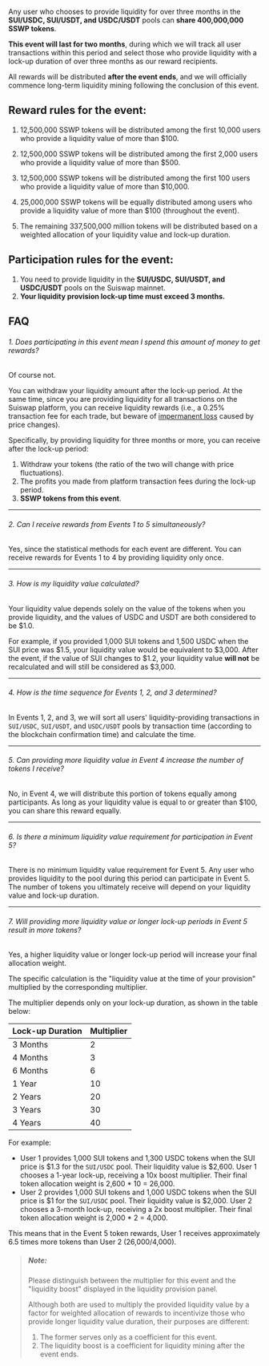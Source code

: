 Any user who chooses to provide liquidity for over three months in the **SUI/USDC, SUI/USDT, and USDC/USDT** pools can **share 400,000,000 SSWP tokens**.

**This event will last for two months**, during which we will track all user transactions within this period and select those who provide liquidity with a lock-up duration of over three months as our reward recipients.

All rewards will be distributed **after the event ends**, and we will officially commence long-term liquidity mining following the conclusion of this event.



## Reward rules for the event:

1. 12,500,000 SSWP tokens will be distributed among the first 10,000 users who provide a liquidity value of more than \$100.

2. 12,500,000 SSWP tokens will be distributed among the first 2,000 users who provide a liquidity value of more than \$500.

3. 12,500,000 SSWP tokens will be distributed among the first 100 users who provide a liquidity value of more than \$10,000.

4. 25,000,000 SSWP tokens will be equally distributed among users who provide a liquidity value of more than \$100 (throughout the event).

5. The remaining 337,500,000 million tokens will be distributed based on a weighted allocation of your liquidity value and lock-up duration.



## Participation rules for the event:

1. You need to provide liquidity in the **SUI/USDC, SUI/USDT, and USDC/USDT** pools on the Suiswap mainnet.
2. **Your liquidity provision lock-up time must exceed 3 months.**



## FAQ

###### 1. Does participating in this event mean I spend this amount of money to get rewards?

Of course not.

You can withdraw your liquidity amount after the lock-up period. At the same time, since you are providing liquidity for all transactions on the Suiswap platform, you can receive liquidity rewards (i.e., a 0.25% transaction fee for each trade, but beware of [impermanent loss](https://academy.binance.com/en/articles/impermanent-loss-explained) caused by price changes).

Specifically, by providing liquidity for three months or more, you can receive after the lock-up period:

1. Withdraw your tokens (the ratio of the two will change with price fluctuations).
2. The profits you made from platform transaction fees during the lock-up period.
3. **SSWP tokens from this event**.

----------------------------------

###### 2. Can I receive rewards from Events 1 to 5 simultaneously?

Yes, since the statistical methods for each event are different. You can receive rewards for Events 1 to 4 by providing liquidity only once.

----------------------------------

###### 3. How is my liquidity value calculated?

Your liquidity value depends solely on the value of the tokens when you provide liquidity, and the values of USDC and USDT are both considered to be \$1.0.

For example, if you provided 1,000 SUI tokens and 1,500 USDC when the SUI price was \$1.5, your liquidity value would be equivalent to \$3,000. After the event, if the value of SUI changes to \$1.2, your liquidity value **will not** be recalculated and will still be considered as \$3,000.

----------------------------------

###### 4. How is the time sequence for Events 1, 2, and 3 determined?

In Events 1, 2, and 3, we will sort all users' liquidity-providing transactions in `SUI/USDC`, `SUI/USDT`, and `USDC/USDT` pools by transaction time (according to the blockchain confirmation time) and calculate the time.

----------------------------------

###### 5. Can providing more liquidity value in Event 4 increase the number of tokens I receive?

No, in Event 4, we will distribute this portion of tokens equally among participants. As long as your liquidity value is equal to or greater than \$100, you can share this reward equally.

----------------------------------

###### 6. Is there a minimum liquidity value requirement for participation in Event 5?

There is no minimum liquidity value requirement for Event 5. Any user who provides liquidity to the pool during this period can participate in Event 5. The number of tokens you ultimately receive will depend on your liquidity value and lock-up duration.

----------------------------------

###### 7. Will providing more liquidity value or longer lock-up periods in Event 5 result in more tokens?

Yes, a higher liquidity value or longer lock-up period will increase your final allocation weight.

The specific calculation is the "liquidity value at the time of your provision" multiplied by the corresponding multiplier.

The multiplier depends only on your lock-up duration, as shown in the table below:

| Lock-up Duration | Multiplier |
| ---------------- | ---------- |
| 3 Months         | 2          |
| 4 Months         | 3          |
| 6 Months         | 6          |
| 1 Year           | 10         |
| 2 Years          | 20         |
| 3 Years          | 30         |
| 4 Years          | 40         |

For example:

- User 1 provides 1,000 SUI tokens and 1,300 USDC tokens when the SUI price is \$1.3 for the `SUI/USDC` pool. Their liquidity value is \$2,600. User 1 chooses a 1-year lock-up, receiving a 10x boost multiplier. Their final token allocation weight is 2,600 * 10 = 26,000.
- User 2 provides 1,000 SUI tokens and 1,000 USDC tokens when the SUI price is \$1 for the `SUI/USDC` pool. Their liquidity value is \$2,000. User 2 chooses a 3-month lock-up, receiving a 2x boost multiplier. Their final token allocation weight is 2,000 * 2 = 4,000.

This means that in the Event 5 token rewards, User 1 receives approximately 6.5 times more tokens than User 2 (26,000/4,000).

> ##### Note: 
>
> Please distinguish between the multiplier for this event and the "liquidity boost" displayed in the liquidity provision panel. 
>
> Although both are used to multiply the provided liquidity value by a factor for weighted allocation of rewards to incentivize those who provide longer liquidity value duration, their purposes are different:
>
> 1. The former serves only as a coefficient for this event.
> 2. The liquidity boost is a coefficient for liquidity mining after the event ends.